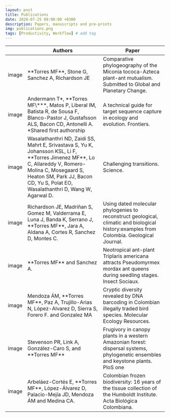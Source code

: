 ```yaml
---
layout: post
title: Publications
date: 2020-07-25 00:00:00 +0300
description: Papers, manuscripts and pre-prints
img: publications.png
tags: [Productivity, Workflow] # add tag
---
```

<table>
<thead>
  <tr>
    <th></th>
    <th>Authors</th>
    <th>Paper</th>
  </tr>
</thead>
<tbody>
  <tr>
    <td>image</td>
    <td>**Torres MF**, Stone G, Sanchez A, Richardson JE</td>
    <td>Comparative phylogeography of the Miconia tococa-Azteca plant-ant mutualism. Submitted to Global and Planetary Change.</td>
  </tr>
  <tr>
    <td>image</td>
    <td>Andermann T*, **Torres MF\***, Matos P, Liberal IM, Batista R, de Sousa F, Blanco-Pastor J, Gustafsson ALS, Bacon CD, Antonelli A. *Shared first authorship</td>
    <td>A technical guide for target sequence capture in ecology and evolution. Frontiers.</td>
  </tr>
  <tr>
    <td>image</td>
    <td>Wasalathanthri ND, Zaidi SS, Mahrt E, Srivastava S, Yu K, Johansson KSL, Li F, **Torres Jimenez MF**, Lo C, Allareddy V, Romero-Molina C, Mosegaard S, Heaton SM, Park JJ, Bacon CD, Yu S, Polat EO, Wasalathanthri D, Wang W, Agarwal D.</td>
    <td>Challenging transitions. Science.</td>
  </tr>
  <tr>
    <td>image</td>
    <td>Richardson JE, Madriñan S, Gomez M, Valderrama E, Luna J, Banda K, Serrano J, **Torres MF**, Jara A, Aldana A, Cortes R, Sanchez D, Montes C.</td>
    <td>Using dated molecular phylogenies to reconstruct geological, climatic and biological history:examples from Colombia. Geological Journal.</td>
  </tr>
  <tr>
    <td>image</td>
    <td>**Torres MF** and Sanchez A.</td>
    <td>Neotropical ant-plant Triplaris americana attracts Pseudomyrmex mordax ant queens during seedling stages. Insect Sociaux.</td>
  </tr>
  <tr>
    <td>image</td>
    <td>Mendoza ÁM, **Torres MF**, Paz A, Trujillo-Arias N, López-Alvarez D, Sierra S, Forero F. and Gonzalez MA</td>
    <td>Cryptic diversity revealed by DNA barcoding in Colombian illegally traded bird species. Molecular Ecology Resources.</td>
  </tr>
  <tr>
    <td>image</td>
    <td>Stevenson PR, Link A, González-Caro S, and **Torres MF**</td>
    <td>Frugivory in canopy plants in a western Amazonian forest: dispersal systems, phylogenetic ensembles and keystone plants. PloS one</td>
  </tr>
  <tr>
    <td>image</td>
    <td>Arbeláez-Cortés E, **Torres MF**, López-Álvarez D, Palacio-Mejía JD, Mendoza ÁM and Medina CA.</td>
    <td>Colombian frozen biodiversity: 16 years of the tissue collection of the Humboldt Institute. Acta Biológica Colombiana.</td>
  </tr>
</tbody>
</table>
